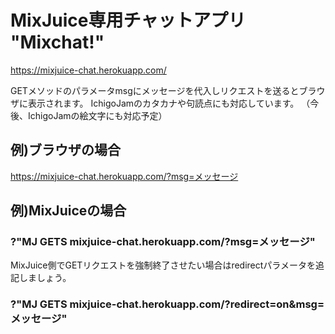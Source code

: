 # MixJuice専用チャットアプリ "Mixchat!"
https://mixjuice-chat.herokuapp.com/

GETメソッドのパラメータmsgにメッセージを代入しリクエストを送るとブラウザに表示されます。
IchigoJamのカタカナや句読点にも対応しています。
（今後、IchigoJamの絵文字にも対応予定）

## 例)ブラウザの場合
https://mixjuice-chat.herokuapp.com/?msg=メッセージ

## 例)MixJuiceの場合
### ?"MJ GETS mixjuice-chat.herokuapp.com/?msg=メッセージ"

MixJuice側でGETリクエストを強制終了させたい場合はredirectパラメータを追記しましょう。
### ?"MJ GETS mixjuice-chat.herokuapp.com/?redirect=on&msg=メッセージ"
